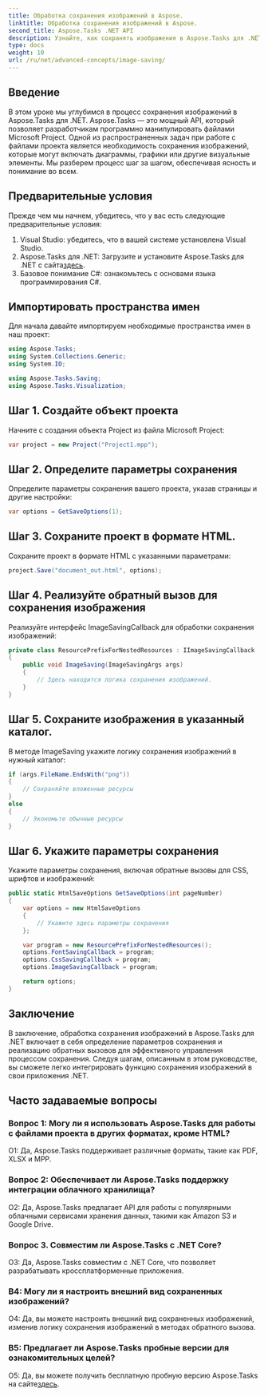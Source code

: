```yaml
---
title: Обработка сохранения изображений в Aspose.
linktitle: Обработка сохранения изображений в Aspose.
second_title: Aspose.Tasks .NET API
description: Узнайте, как сохранять изображения в Aspose.Tasks для .NET, используя пошаговые инструкции. Легко интегрируйте функцию сохранения изображений в свои приложения .NET.
type: docs
weight: 10
url: /ru/net/advanced-concepts/image-saving/
---
```

## Введение

В этом уроке мы углубимся в процесс сохранения изображений в Aspose.Tasks для .NET. Aspose.Tasks — это мощный API, который позволяет разработчикам программно манипулировать файлами Microsoft Project. Одной из распространенных задач при работе с файлами проекта является необходимость сохранения изображений, которые могут включать диаграммы, графики или другие визуальные элементы. Мы разберем процесс шаг за шагом, обеспечивая ясность и понимание во всем.

## Предварительные условия

Прежде чем мы начнем, убедитесь, что у вас есть следующие предварительные условия:

1. Visual Studio: убедитесь, что в вашей системе установлена Visual Studio.
2.  Aspose.Tasks для .NET: Загрузите и установите Aspose.Tasks для .NET с сайта[здесь](https://releases.aspose.com/tasks/net/).
3. Базовое понимание C#: ознакомьтесь с основами языка программирования C#.

## Импортировать пространства имен

Для начала давайте импортируем необходимые пространства имен в наш проект:

```csharp
using Aspose.Tasks;
using System.Collections.Generic;
using System.IO;

using Aspose.Tasks.Saving;
using Aspose.Tasks.Visualization;
```

## Шаг 1. Создайте объект проекта

Начните с создания объекта Project из файла Microsoft Project:

```csharp
var project = new Project("Project1.mpp");
```

## Шаг 2. Определите параметры сохранения

Определите параметры сохранения вашего проекта, указав страницы и другие настройки:

```csharp
var options = GetSaveOptions(1);
```

## Шаг 3. Сохраните проект в формате HTML.

Сохраните проект в формате HTML с указанными параметрами:

```csharp
project.Save("document_out.html", options);
```

## Шаг 4. Реализуйте обратный вызов для сохранения изображения

Реализуйте интерфейс ImageSavingCallback для обработки сохранения изображений:

```csharp
private class ResourcePrefixForNestedResources : IImageSavingCallback
{
    public void ImageSaving(ImageSavingArgs args)
    {
        // Здесь находится логика сохранения изображений.
    }
}
```

## Шаг 5. Сохраните изображения в указанный каталог.

В методе ImageSaving укажите логику сохранения изображений в нужный каталог:

```csharp
if (args.FileName.EndsWith("png"))
{
    // Сохраняйте вложенные ресурсы
}
else
{
    // Экономьте обычные ресурсы
}
```

## Шаг 6. Укажите параметры сохранения

Укажите параметры сохранения, включая обратные вызовы для CSS, шрифтов и изображений:

```csharp
public static HtmlSaveOptions GetSaveOptions(int pageNumber)
{
    var options = new HtmlSaveOptions
    {
        // Укажите здесь параметры сохранения
    };

    var program = new ResourcePrefixForNestedResources();
    options.FontSavingCallback = program;
    options.CssSavingCallback = program;
    options.ImageSavingCallback = program;

    return options;
}
```

## Заключение

В заключение, обработка сохранения изображений в Aspose.Tasks для .NET включает в себя определение параметров сохранения и реализацию обратных вызовов для эффективного управления процессом сохранения. Следуя шагам, описанным в этом руководстве, вы сможете легко интегрировать функцию сохранения изображений в свои приложения .NET.

## Часто задаваемые вопросы

### Вопрос 1: Могу ли я использовать Aspose.Tasks для работы с файлами проекта в других форматах, кроме HTML?

О1: Да, Aspose.Tasks поддерживает различные форматы, такие как PDF, XLSX и MPP.

### Вопрос 2: Обеспечивает ли Aspose.Tasks поддержку интеграции облачного хранилища?

О2: Да, Aspose.Tasks предлагает API для работы с популярными облачными сервисами хранения данных, такими как Amazon S3 и Google Drive.

### Вопрос 3. Совместим ли Aspose.Tasks с .NET Core?

О3: Да, Aspose.Tasks совместим с .NET Core, что позволяет разрабатывать кроссплатформенные приложения.

### В4: Могу ли я настроить внешний вид сохраненных изображений?

О4: Да, вы можете настроить внешний вид сохраненных изображений, изменив логику сохранения изображений в методах обратного вызова.

### В5: Предлагает ли Aspose.Tasks пробные версии для ознакомительных целей?

 О5: Да, вы можете получить бесплатную пробную версию Aspose.Tasks на сайте[здесь](https://releases.aspose.com/).